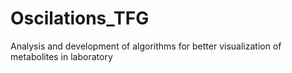 # Oscilations_TFG
Analysis and development of algorithms for better visualization of metabolites in laboratory
